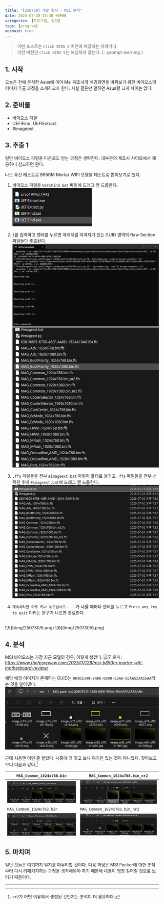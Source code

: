 ```yaml
---
title: "[250730] 개발 일지 - MSI 분석"
date: 2025-07-30 19:48 +0900
categories: [프로그램, 일지]
tags: [program]
mermaid: true
---
```


> 이번 포스트는 `Click BIOS X` 버전에 해당하는 이야기다.<br>이전 버전인 `Click BIOS 5`는 해당하지 않는다.
{: .prompt-warning }

## 1. 시작
오늘은 전에 분석한 Asus에 이어 Msi 제조사의 배경화면을 바꿔보기 위한 바이오스의 이미지 추출 과정을 소개하고자 한다.
사실 결론만 말하면 Asus랑 크게 차이는 없다.

## 2. 준비물
- 바이오스 파일
- UEFIFind, UEFIExtract
- #imageext

## 3. 추출 1
일단 바이오스 파일을 다운로드 받는 과정은 생략한다.
대부분의 제조사 사이트에서 제공하니 참고하면 된다.

나는 우선 테스트로 B850M Mortar WIFI 모델을 테스트로 뽑아보기로 했다.

1. 바이오스 파일을 `UEFIFind.bat` 파일에 드래그 엔 드롭한다.<br>
![1](/img/250730/1.png)

2. `i`를 입력하고 엔터를 누르면 아래처럼 이미지가 있는 GUID 영역의 Raw Section 파일들만 추출된다.
![2](/img/250730/2.png)
![3](/img/250730/3.png)

3. `.ffs` 파일들을 전부 `#imageext.bat` 파일이 폴더로 옮기고 `.ffs` 파일들을 전부 선택한 후에 `#imageext.bat`에 드래그 엔 드롭한다.
![4](/img/250730/4.png)

4. `계속하려면 아무 키나 누르십시오....` 가 나올 때마다 엔터를 누르고 `Press any key to exit` 이라는 문구가 나오면 종료한다.
<br>
![5](/img/250730/5.png)
![6](/img/250730/6.png)


## 4. 분석
MSI 바이오스는 가장 최근 모델의 경우, 이렇게 생겼다.
![7](/img/250730/7.bmp)
_출처 : https://www.thefpsreview.com/2025/07/28/msi-b850m-mortar-wifi-motherboard-review/_

해당 배경 이미지가 존재하는 GUID는 `004D5349-2400-0000-55AA-55AA55AA55AA`라는 것을 알아냈다.
![8](/img/250730/8.png)

근데 처음엔 이런 줄 알았다. 나중에 더 찾고 보니 여기만 있는 것이 아니였다.
찾아보고 보니 다음과 같다.[^1]

| `MAG_Common_1024x768.bin`  | `MAG_Common_1024x768.bin_nr2`  |
|---|---|
| ![9](img/250730/9.png) | ![10](img/250730/10.png) |
| `MAG_Common_1024x768.bin`  | `MAG_Common_1024x768.bin_nr2`  |
| ![11](img/250730/11.png) | ![12](img/250730/12.png) |

## 5. 마치며
일단 오늘은 여기까지 일지를 마무리할 것이다.
다음 과정은 MSI Packer에 대한 분석부터 다시 리패키지하는 과정을 생각해봐야 하기 때문에 내용이 엄청 길어질 것으로 보이기 때문이다.


---

[^1]: `nr2`가 어떤 이유에서 생성된 것인지는 분석이 더 필요하다.